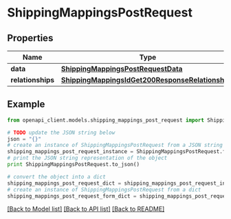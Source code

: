 # ShippingMappingsPostRequest


## Properties
Name | Type | Description | Notes
------------ | ------------- | ------------- | -------------
**data** | [**ShippingMappingsPostRequestData**](ShippingMappingsPostRequestData.md) |  | [optional] 
**relationships** | [**ShippingMappingsIdGet200ResponseRelationships**](ShippingMappingsIdGet200ResponseRelationships.md) |  | [optional] 

## Example

```python
from openapi_client.models.shipping_mappings_post_request import ShippingMappingsPostRequest

# TODO update the JSON string below
json = "{}"
# create an instance of ShippingMappingsPostRequest from a JSON string
shipping_mappings_post_request_instance = ShippingMappingsPostRequest.from_json(json)
# print the JSON string representation of the object
print ShippingMappingsPostRequest.to_json()

# convert the object into a dict
shipping_mappings_post_request_dict = shipping_mappings_post_request_instance.to_dict()
# create an instance of ShippingMappingsPostRequest from a dict
shipping_mappings_post_request_form_dict = shipping_mappings_post_request.from_dict(shipping_mappings_post_request_dict)
```
[[Back to Model list]](../README.md#documentation-for-models) [[Back to API list]](../README.md#documentation-for-api-endpoints) [[Back to README]](../README.md)


